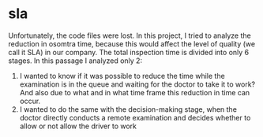 # sla
Unfortunately, the code files were lost. In this project, I tried to analyze the reduction in osomtra time, because this would affect the level of quality (we call it SLA) in our company.
The total inspection time is divided into only 6 stages. In this passage I analyzed only 2:
1. I wanted to know if it was possible to reduce the time while the examination is in the queue and waiting for the doctor to take it to work? And also due to what and in what time frame this reduction in time can occur.
2. I wanted to do the same with the decision-making stage, when the doctor directly conducts a remote examination and decides whether to allow or not allow the driver to work
